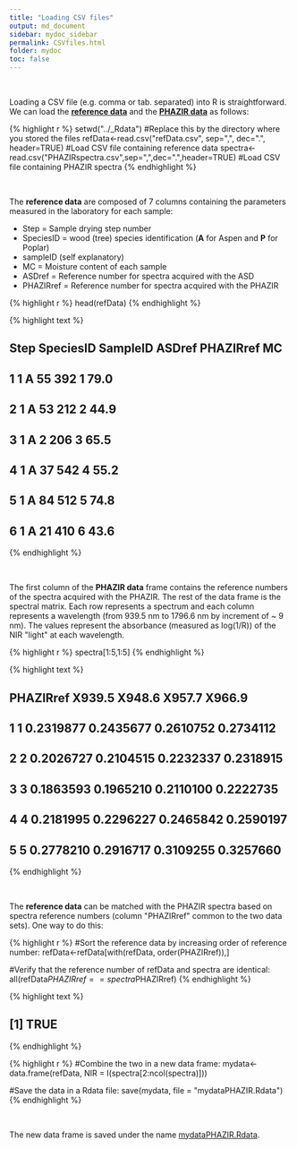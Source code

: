 ```yaml
---
title: "Loading CSV files"
output: md_document
sidebar: mydoc_sidebar
permalink: CSVfiles.html
folder: mydoc
toc: false
---
```


<br>

Loading a CSV file (e.g. comma or tab. separated) into R is straightforward. We can load the [**reference data**](https://github.com/guillaumehans/RNIR) and the [**PHAZIR data**](https://github.com/guillaumehans/RNIR) as follows:




{% highlight r %}
setwd("../_Rdata")    #Replace this by the directory where you stored the files
refData<-read.csv("refData.csv", sep=",", dec=".", header=TRUE)    #Load CSV file containing reference data
spectra<-read.csv("PHAZIRspectra.csv",sep=",",dec=".",header=TRUE)  #Load CSV file containing PHAZIR spectra
{% endhighlight %}

<br>

The **reference data** are composed of 7 columns containing the parameters measured in the laboratory for each sample:

* Step = Sample drying step number
* SpeciesID = wood (tree) species identification (**A** for Aspen and **P** for Poplar)
* sampleID (self explanatory)
* MC = Moisture content of each sample
* ASDref = Reference number for spectra acquired with the ASD
* PHAZIRref = Reference number for spectra acquired with the PHAZIR


{% highlight r %}
head(refData)
{% endhighlight %}



{% highlight text %}
##   Step SpeciesID SampleID ASDref PHAZIRref   MC
## 1    1         A       55    392         1 79.0
## 2    1         A       53    212         2 44.9
## 3    1         A        2    206         3 65.5
## 4    1         A       37    542         4 55.2
## 5    1         A       84    512         5 74.8
## 6    1         A       21    410         6 43.6
{% endhighlight %}

<br>

The first column of the **PHAZIR data** frame contains the reference numbers of the spectra acquired with the PHAZIR. The rest of the data frame is the spectral matrix. Each row represents a spectrum and each column represents a wavelength (from 939.5 nm to 1796.6 nm by increment of ~ 9 nm). The values represent the absorbance (measured as log(1/R)) of the NIR "light" at each wavelength.


{% highlight r %}
spectra[1:5,1:5]
{% endhighlight %}



{% highlight text %}
##   PHAZIRref    X939.5    X948.6    X957.7    X966.9
## 1         1 0.2319877 0.2435677 0.2610752 0.2734112
## 2         2 0.2026727 0.2104515 0.2232337 0.2318915
## 3         3 0.1863593 0.1965210 0.2110100 0.2222735
## 4         4 0.2181995 0.2296227 0.2465842 0.2590197
## 5         5 0.2778210 0.2916717 0.3109255 0.3257660
{% endhighlight %}

<br>

The **reference data** can be matched with the PHAZIR spectra based on spectra reference numbers (column "PHAZIRref" common to the two data sets). One way to do this:


{% highlight r %}
#Sort the reference data by increasing order of reference number:
refData<-refData[with(refData, order(PHAZIRref)),] 

#Verify that the reference number of refData and spectra are identical:
all(refData$PHAZIRref == spectra$PHAZIRref)
{% endhighlight %}



{% highlight text %}
## [1] TRUE
{% endhighlight %}



{% highlight r %}
#Combine the two in a new data frame:
mydata<-data.frame(refData, NIR = I(spectra[2:ncol(spectra)]))

#Save the data in a Rdata file:
save(mydata, file = "mydataPHAZIR.Rdata")
{% endhighlight %}

<br>

The new data frame is saved under the name [mydataPHAZIR.Rdata](https://github.com/guillaumehans/RNIR).



